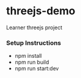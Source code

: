# threejs-demo
Learner threejs project

### Setup Instructions
- npm install
- npm run build
- npm run start:dev

